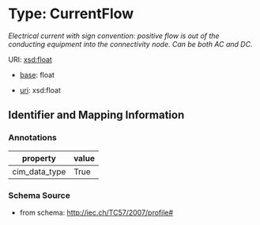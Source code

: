 # Type: CurrentFlow




_Electrical current with sign convention: positive flow is out of the conducting equipment into the connectivity node. Can be both AC and DC._



URI: [xsd:float](http://www.w3.org/2001/XMLSchema#float)

* [base](https://w3id.org/linkml/base): float

* [uri](https://w3id.org/linkml/uri): xsd:float









## Identifier and Mapping Information





### Annotations

| property | value |
| --- | --- |
| cim_data_type | True || uri | cim:CurrentFlow |



### Schema Source


* from schema: http://iec.ch/TC57/2007/profile#



